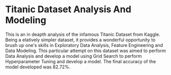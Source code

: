 # Titanic Dataset Analysis And Modeling

This is an in deapth analysis of the infamous Titanic Dataset from Kaggle. Being a elatively simpler dataset, it provides a wonderful opportunity to brush up one's skills in Exploratory Data Analysis, Feature Engineering and Data Modeling. This particular attempt on this dataset was aimed to perform Data Analysis and develop a model using Grid Search to perform Hyperparameter Tuning and develop a model. The final accuracy of the model developed was 82.72%.

